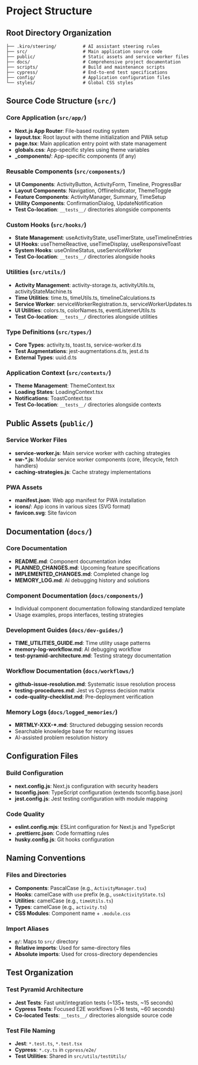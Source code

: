 # Project Structure

## Root Directory Organization

```
├── .kiro/steering/          # AI assistant steering rules
├── src/                     # Main application source code
├── public/                  # Static assets and service worker files
├── docs/                    # Comprehensive project documentation
├── scripts/                 # Build and maintenance scripts
├── cypress/                 # End-to-end test specifications
├── config/                  # Application configuration files
└── styles/                  # Global CSS styles
```

## Source Code Structure (`src/`)

### Core Application (`src/app/`)
- **Next.js App Router**: File-based routing system
- **layout.tsx**: Root layout with theme initialization and PWA setup
- **page.tsx**: Main application entry point with state management
- **globals.css**: App-specific styles using theme variables
- **_components/**: App-specific components (if any)

### Reusable Components (`src/components/`)
- **UI Components**: ActivityButton, ActivityForm, Timeline, ProgressBar
- **Layout Components**: Navigation, OfflineIndicator, ThemeToggle
- **Feature Components**: ActivityManager, Summary, TimeSetup
- **Utility Components**: ConfirmationDialog, UpdateNotification
- **Test Co-location**: `__tests__/` directories alongside components

### Custom Hooks (`src/hooks/`)
- **State Management**: useActivityState, useTimerState, useTimelineEntries
- **UI Hooks**: useThemeReactive, useTimeDisplay, useResponsiveToast
- **System Hooks**: useOnlineStatus, useServiceWorker
- **Test Co-location**: `__tests__/` directories alongside hooks

### Utilities (`src/utils/`)
- **Activity Management**: activity-storage.ts, activityUtils.ts, activityStateMachine.ts
- **Time Utilities**: time.ts, timeUtils.ts, timelineCalculations.ts
- **Service Worker**: serviceWorkerRegistration.ts, serviceWorkerUpdates.ts
- **UI Utilities**: colors.ts, colorNames.ts, eventListenerUtils.ts
- **Test Co-location**: `__tests__/` directories alongside utilities

### Type Definitions (`src/types/`)
- **Core Types**: activity.ts, toast.ts, service-worker.d.ts
- **Test Augmentations**: jest-augmentations.d.ts, jest.d.ts
- **External Types**: uuid.d.ts

### Application Context (`src/contexts/`)
- **Theme Management**: ThemeContext.tsx
- **Loading States**: LoadingContext.tsx
- **Notifications**: ToastContext.tsx
- **Test Co-location**: `__tests__/` directories alongside contexts

## Public Assets (`public/`)

### Service Worker Files
- **service-worker.js**: Main service worker with caching strategies
- **sw-*.js**: Modular service worker components (core, lifecycle, fetch handlers)
- **caching-strategies.js**: Cache strategy implementations

### PWA Assets
- **manifest.json**: Web app manifest for PWA installation
- **icons/**: App icons in various sizes (SVG format)
- **favicon.svg**: Site favicon

## Documentation (`docs/`)

### Core Documentation
- **README.md**: Component documentation index
- **PLANNED_CHANGES.md**: Upcoming feature specifications
- **IMPLEMENTED_CHANGES.md**: Completed change log
- **MEMORY_LOG.md**: AI debugging history and solutions

### Component Documentation (`docs/components/`)
- Individual component documentation following standardized template
- Usage examples, props interfaces, testing strategies

### Development Guides (`docs/dev-guides/`)
- **TIME_UTILITIES_GUIDE.md**: Time utility usage patterns
- **memory-log-workflow.md**: AI debugging workflow
- **test-pyramid-architecture.md**: Testing strategy documentation

### Workflow Documentation (`docs/workflows/`)
- **github-issue-resolution.md**: Systematic issue resolution process
- **testing-procedures.md**: Jest vs Cypress decision matrix
- **code-quality-checklist.md**: Pre-deployment verification

### Memory Logs (`docs/logged_memories/`)
- **MRTMLY-XXX-*.md**: Structured debugging session records
- Searchable knowledge base for recurring issues
- AI-assisted problem resolution history

## Configuration Files

### Build Configuration
- **next.config.js**: Next.js configuration with security headers
- **tsconfig.json**: TypeScript configuration (extends tsconfig.base.json)
- **jest.config.js**: Jest testing configuration with module mapping

### Code Quality
- **eslint.config.mjs**: ESLint configuration for Next.js and TypeScript
- **.prettierrc.json**: Code formatting rules
- **husky.config.js**: Git hooks configuration

## Naming Conventions

### Files and Directories
- **Components**: PascalCase (e.g., `ActivityManager.tsx`)
- **Hooks**: camelCase with `use` prefix (e.g., `useActivityState.ts`)
- **Utilities**: camelCase (e.g., `timeUtils.ts`)
- **Types**: camelCase (e.g., `activity.ts`)
- **CSS Modules**: Component name + `.module.css`

### Import Aliases
- **`@/`**: Maps to `src/` directory
- **Relative imports**: Used for same-directory files
- **Absolute imports**: Used for cross-directory dependencies

## Test Organization

### Test Pyramid Architecture
- **Jest Tests**: Fast unit/integration tests (~135+ tests, ~15 seconds)
- **Cypress Tests**: Focused E2E workflows (~16 tests, ~60 seconds)
- **Co-located Tests**: `__tests__/` directories alongside source code

### Test File Naming
- **Jest**: `*.test.ts`, `*.test.tsx`
- **Cypress**: `*.cy.ts` in `cypress/e2e/`
- **Test Utilities**: Shared in `src/utils/testUtils/`